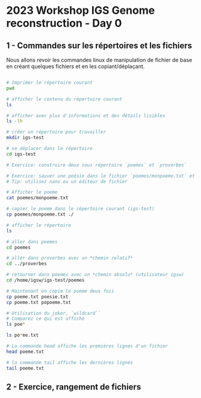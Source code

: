 # 2023 Workshop IGS Genome reconstruction - Day 0



## 1 - Commandes sur les répertoires et les fichiers

Nous allons revoir les commandes linux de manipulation de fichier de base en créant quelques fichiers et en les copiant/déplaçant. 

```bash

# Imprimer le répertoire courant
pwd

# afficher le contenu du répertoire courant
ls

# afficher avec plus d'informations et des détails lisibles
ls -lh

# créer un répertoire pour travailler
mkdir igs-test

# se déplacer dans le répertoire
cd igs-test

# Exercice: construire deux sous répertoire `poemes` et `proverbes`

# Exercice: sauver une poésie dans le fichier `poemes/monpoeme.txt` et un proverbe dans le répertoire `proverbe/monproverbe.txt` (par exemple à partir de [ce site](https://www.proverbes-francais.fr/) pour les proverbes et [celui ci](https://www.mon-poeme.fr) pour les poemes)
# Tip: utilisez nano ou un éditeur de fichier

# Afficher le poeme 
cat poemes/monpoeme.txt

# copier le poeme dans le répertoire courant (igs-test) 
cp poemes/monpoeme.txt ./

# afficher le répertoire
ls 

# aller dans poemes 
cd poemes

# aller dans proverbes avec un *chemin relatif*
cd ../proverbes

# retourner dans poemes avec un *chemin absolu* (utilisateur igsw)
cd /home/igsw/igs-test/poemes

# Maintenant on copie le poeme deux fois
cp poeme.txt poesie.txt
cp poeme.txt popoeme.txt

# Utilisation du joker, `wildcard``
# Comparez ce qui est affiché
ls poe*

ls po*me.txt

# La commande head affiche les premières lignes d'un fichier
head poeme.txt

# la commande tail affiche les dernières lignes
tail poeme.txt 

```

## 2 - Exercice, rangement de fichiers



```bash 



```